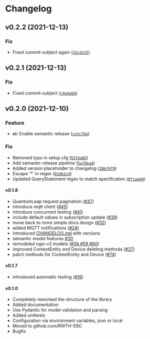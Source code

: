 # Changelog

<!--next-version-placeholder-->

## v0.2.2 (2021-12-13)
### Fix
* Fixed commit-subject again ([`32c4225`](https://github.com/dnikolay-ebc/FiLiP/commit/32c4225064fe78c1cce3679aa40edc34f71c4788))

## v0.2.1 (2021-12-13)
### Fix
* Fixed commit-subject ([`c9a9abb`](https://github.com/dnikolay-ebc/FiLiP/commit/c9a9abb2588286158feba98638158cf982492ff2))

## v0.2.0 (2021-12-10)
### Feature
* **ci:** Enable semantic release ([`ce3c79a`](https://github.com/dnikolay-ebc/FiLiP/commit/ce3c79a01a24411cce95fa5d3a8c030acf66ad54))

### Fix
* Removed typo in setup.cfg ([`557da05`](https://github.com/dnikolay-ebc/FiLiP/commit/557da05a117e807c14c89fa4703fd62dbe44333d))
* Add semantic release pipeline ([`5a76ba4`](https://github.com/dnikolay-ebc/FiLiP/commit/5a76ba4e586f607cc4a73ff3bcb3a8cad4c8f8e1))
* Added version placeholder to changelog ([`20bf979`](https://github.com/dnikolay-ebc/FiLiP/commit/20bf97970f2d1eb303066eff63e710a2285b7a97))
* Escape '*' in regex ([`01db2c4`](https://github.com/dnikolay-ebc/FiLiP/commit/01db2c467281839d148a5e27ae42a9ce70db4a2b))
* Updated QueryStatement regex to match specification ([`0f1aeb9`](https://github.com/dnikolay-ebc/FiLiP/commit/0f1aeb9a17ca4e5d68907263f2ff23738f9aa67a))

#### v0.1.8
- QuantumLeap request pagination ([#47](https://github.com/RWTH-EBC/FiLiP/issues/47))
- introduce mqtt client ([#45](https://github.com/RWTH-EBC/FiLiP/issues/45))
- introduce concurrent testing ([#41](https://github.com/RWTH-EBC/FiLiP/issues/41))
- include default values in subscription update ([#39](https://github.com/RWTH-EBC/FiLiP/issues/39))
- move back to more simple docs design ([#32](https://github.com/RWTH-EBC/FiLiP/issues/32))
- added MQTT notifications ([#24](https://github.com/RWTH-EBC/FiLiP/issues/24))
- introduced [CHANGELOG.md](https://github.com/RWTH-EBC/FiLiP/blob/development/CHANGELOG.md) with versions
- semantic model features [#30](https://github.com/RWTH-EBC/FiLiP/issues/30)
- remodeled ngsi-v2 models ([#58,#59,#60](https://github.com/RWTH-EBC/FiLiP/issues/60))
- improved ContextEntity and Device deleting methods ([#27](https://github.com/RWTH-EBC/FiLiP/issues/28))
- patch methods for ContextEntity and Device ([#74](https://github.com/RWTH-EBC/FiLiP/issues/74))

#### v0.1.7
- introduced automatic testing
([#18](https://github.com/RWTH-EBC/FiLiP/issues/18))

#### v0.1.0
- Completely reworked the structure of the library
- Added documentation  
- Use Pydantic for model validation and parsing
- Added unittests
- Configuration via environment variables, json or local
- Moved to github.com/RWTH-EBC
- Bugfix